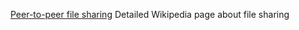 
[Peer-to-peer file sharing](https://en.wikipedia.org/wiki/Peer-to-peer_file_sharing)
Detailed Wikipedia page about file sharing
